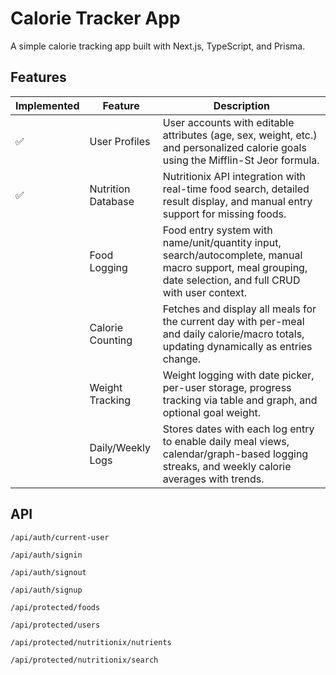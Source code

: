 # Calorie Tracker App

A simple calorie tracking app built with Next.js, TypeScript, and Prisma.


## Features

Implemented  | Feature             | Description
-- | -- | --
| ✅ | User Profiles | User accounts with editable attributes (age, sex, weight, etc.) and personalized calorie goals using the Mifflin-St Jeor formula.
| ✅ | Nutrition Database | Nutritionix API integration with real-time food search, detailed result display, and manual entry support for missing foods.  
|  | Food Logging | Food entry system with name/unit/quantity input, search/autocomplete, manual macro support, meal grouping, date selection, and full CRUD with user context.
|  | Calorie Counting | Fetches and display all meals for the current day with per-meal and daily calorie/macro totals, updating dynamically as entries change.
|  | Weight Tracking | Weight logging with date picker, per-user storage, progress tracking via table and graph, and optional goal weight.
|  | Daily/Weekly Logs | Stores dates with each log entry to enable daily meal views, calendar/graph-based logging streaks, and weekly calorie averages with trends.

## API
`/api/auth/current-user`

`/api/auth/signin`

`/api/auth/signout`

`/api/auth/signup`

`/api/protected/foods`

`/api/protected/users`

`/api/protected/nutritionix/nutrients`

`/api/protected/nutritionix/search`
